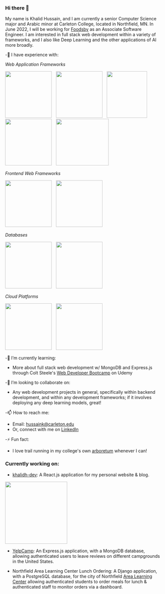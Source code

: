 ### Hi there 👋

My name is Khalid Hussain, and I am currently a senior Computer Science major and Arabic minor at Carleton College, located in Northfield, MN. In June 2022, I will be working for [Foodsby](https://home.foodsby.com/) as an Associate Software Engineer. I am interested in full stack web development within a variety of frameworks, and I also like Deep Learning and the other applications of AI more broadly.

-🌲 I have experience with:

_Web Application Frameworks_

<a href="https://github.com/topics/react"><img src="https://user-images.githubusercontent.com/53101332/159771422-1c4e62ec-78d6-4b6d-aa08-2f91d74279f3.png" height="150px" width="150px"/></a><span>&ensp;&ensp;</span><a href="https://github.com/topics/express"><img src="https://blog.amt.in/wp-content/uploads/2017/12/e16da876-c2fd-4eb8-ae72-4b193c534938-Edited.png" height="150px"/></a><span>&ensp;&ensp;</span><a href="https://github.com/topics/node"><img src="https://logodix.com/logo/1764882.png" height="150px" width="130px"/></a><span>&ensp;&ensp;</span><a href="https://github.com/topics/django"><img src="https://miro.medium.com/max/1200/1*1OBwwxzJksMv0YDD-XmyBw.png" height="150px" width="150px"/></a><span>&ensp;&ensp;</span><a href="https://github.com/topics/flask"><img src="https://www.kindpng.com/picc/m/188-1882416_flask-python-logo-hd-png-download.png" height="150px" width="170px"/></a>  

_Frontend Web Frameworks_

<a href="https://github.com/topics/bootstrap"><img src="https://www.kindpng.com/picc/m/225-2258787_bootstrap-4-logo-png-clipart-png-download-bootstrap.png" height="150px" width="150px"/></a><span>&ensp;&ensp;</span><a href="https://tailwindcss.com/"><img src="https://encrypted-tbn0.gstatic.com/images?q=tbn:ANd9GcR0xxeQe2fRjvIQbegZz-y-HMn9JNN0sSiTTx1bXZvbjDsErD9LojB7f5pj9aPnBLeSK44&usqp=CAU" width="150px" height="150px"/></a>

_Databases_

<a href="https://github.com/topics/mongodb"><img src="https://www.pngitem.com/pimgs/m/385-3850320_png-transparent-mongodb-icon-mongodb-logo-png-download.png" height="150px" width="150px"/></a><span>&ensp;&ensp;</span><a href="https://github.com/topics/postgresql"><img src="https://encrypted-tbn0.gstatic.com/images?q=tbn:ANd9GcRY5B8GMClLqIJ2RObCTxzObLFKRYbg7fIKlCaZIOqnQhglC9o5DXT7Eg5YWNTnIidoHD4&usqp=CAU" width="150px" height="150px"/></a>

_Cloud Platforms_

<a href="https://aws.amazon.com/api-gateway/"><img src="http://addo.io/media/blog/aws-api-gateway-icon.png" height="150px" width="150px"/></a><span>&ensp;&ensp;</span><a href="https://aws.amazon.com/lambda/"><img src="https://upload.wikimedia.org/wikipedia/commons/thumb/5/5c/Amazon_Lambda_architecture_logo.svg/1200px-Amazon_Lambda_architecture_logo.svg.png" width="150px" height="150px"/></a>

-🌱 I’m currently learning:
  - More about full stack web development w/ MongoDB and Express.js through Colt Steele's [Web Developer Bootcamp](https://www.udemy.com/course/the-web-developer-bootcamp/) on Udemy

-🤝 I’m looking to collaborate on:
  - Any web development projects in general, specifically within backend development, and within any development frameworks; if it involves deploying any deep learning models, great!

-📫 How to reach me:
  - Email: hussaink@carleton.edu
  - Or, connect with me on [LinkedIn](https://www.linkedin.com/in/khalid-hussain-029970176/)

-⚡ Fun fact:
  - I love trail running in my college's own [arboretum](https://www.google.com/search?q=carleton+college+arboretum&tbm=isch&sxsrf=APq-WBvcHbGkFm_Pqfq3O7WFtYhn9gb-iQ%3A1647842034447&source=hp&biw=1280&bih=560&ei=8hI4YsTXF8KhptQP-cqTqAU&iflsig=AHkkrS4AAAAAYjghAgLYfzOTgNuuPR_IhDRJK4Ue3Lul&oq=carleton+college+arbore&gs_lcp=CgNpbWcQAxgAMgUIABCABDIECAAQGDoHCCMQ7wMQJzoICAAQgAQQsQM6CAgAELEDEIMBOgsIABCABBCxAxCDAToGCAAQCBAeUABYhBdg0B1oAHAAeACAAZABiAG4EJIBBDIwLjOYAQCgAQGqAQtnd3Mtd2l6LWltZw&sclient=img) whenever I can!

### Currently working on:
- [khalidh-dev](https://github.com/khalidh223/khalidh-dev): A React.js application for my personal website & blog.
<img src="https://user-images.githubusercontent.com/53101332/159212228-090e8bec-e727-4faf-a970-ab67f4c210a2.png" height="200px" />

- [YelpCamp](https://github.com/khalidh223/YelpCamp): An Express.js application, with a MongoDB database, allowing authenticated users to leave reviews on different campgrounds in the United States.

- Northfield Area Learning Center Lunch Ordering: A Django application, with a PostgreSQL database, for the city of Northfield [Area Learning Center](https://northfieldschools.org/schools/area-learning-center/) allowing authenticated students to order meals for lunch & authenticated staff to monitor orders via a dashboard.

